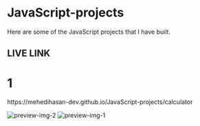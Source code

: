 # JavaScript-projects
Here are some of the JavaScript projects that I have built.

## LIVE LINK

<h1>1</h1> https://mehedihasan-dev.github.io/JavaScript-projects/calculator

![preview-img-2](https://github.com/user-attachments/assets/cdb83f5e-024b-438b-ac7d-b0da52ff7e6b)
![preview-img-1](https://github.com/user-attachments/assets/a261ab9b-1065-4ff6-88e4-a5ce67926b04)
